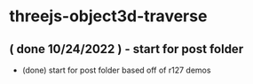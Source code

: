 # threejs-object3d-traverse

## ( done 10/24/2022 ) - start for post folder
* (done) start for post folder based off of r127 demos